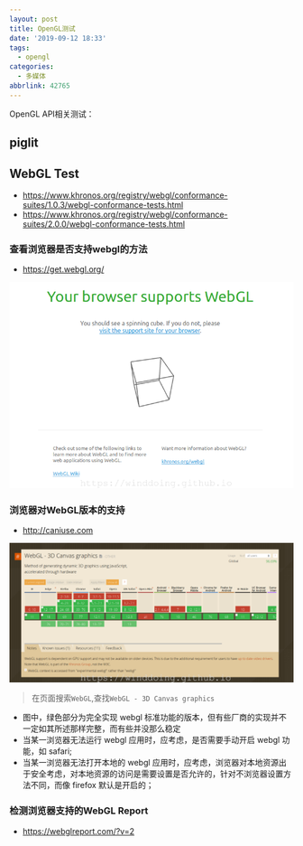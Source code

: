 ```yaml
---
layout: post
title: OpenGL测试
date: '2019-09-12 18:33'
tags:
  - opengl
categories:
  - 多媒体
abbrlink: 42765
---
```


OpenGL API相关测试：

<!--more-->


## piglit


## WebGL Test

- https://www.khronos.org/registry/webgl/conformance-suites/1.0.3/webgl-conformance-tests.html
- https://www.khronos.org/registry/webgl/conformance-suites/2.0.0/webgl-conformance-tests.html


### 查看浏览器是否支持webgl的方法

- https://get.webgl.org/

![webgl_supports](/images/2019/09/webgl_supports.png)


### 浏览器对WebGL版本的支持

- http://caniuse.com

![webgl_version](/images/2019/09/webgl_version.png)
> 在页面搜索`WebGL`,查找`WebGL - 3D Canvas graphics`

- 图中，绿色部分为完全实现 webgl 标准功能的版本，但有些厂商的实现并不一定如其所述那样完整，而有些并没那么稳定
- 当某一浏览器无法运行 webgl 应用时，应考虑，是否需要手动开启 webgl 功能，如 safari;
- 当某一浏览器无法打开本地的 webgl 应用时，应考虑，浏览器对本地资源出于安全考虑，对本地资源的访问是需要设置是否允许的，针对不浏览器设置方法不同，而像 firefox 默认是开启的；


### 检测浏览器支持的WebGL Report

- https://webglreport.com/?v=2
